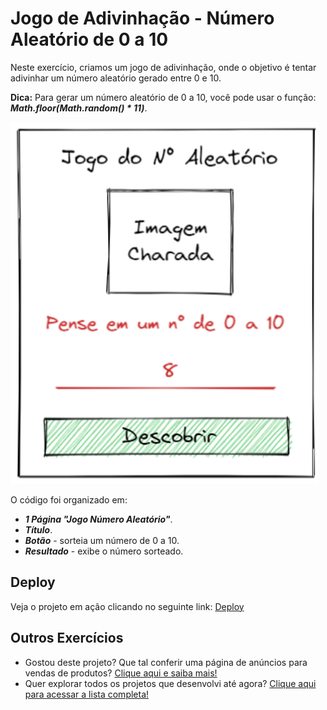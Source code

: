 # Jogo de Adivinhação - Número Aleatório de 0 a 10

Neste exercício, criamos um jogo de adivinhação, onde o objetivo é tentar adivinhar um número aleatório gerado entre 0 e 10.

**Dica:** Para gerar um número aleatório de 0 a 10, você pode usar o função: ***Math.floor(Math.random() * 11)***.

![Imagem de referência da número aleatório](base-exercicio-6.png)

O código foi organizado em:
- ***1 Página "Jogo Número Aleatório"***.
- ***Título***.
- ***Botão*** - sorteia um número de 0 a 10.
- ***Resultado*** - exibe o número sorteado.

## Deploy
Veja o projeto em ação clicando no seguinte link:
[Deploy](https://snack.expo.dev/@isaquesv/ex6-jogo-numero-aleatorio)

## Outros Exercícios
- Gostou deste projeto? Que tal conferir uma página de anúncios para vendas de produtos?
[Clique aqui e saiba mais!](https://github.com/isaquesv/PpDM_Tarefas/tree/master/ex7-anuncios-vendas-produtos)
- Quer explorar todos os projetos que desenvolvi até agora?
[Clique aqui para acessar a lista completa!](https://github.com/isaquesv/PpDM_Tarefas)